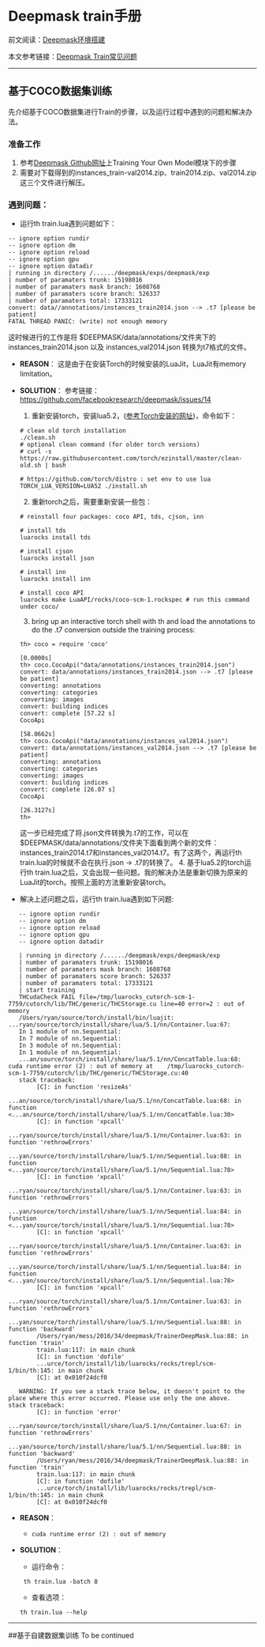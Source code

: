 # Deepmask train手册
前文阅读：[Deepmask环境搭建](https://github.com/lingchenmsot/OpenObjectRecognition/blob/deepmask/DeepMask/Deepmask_ReadMe.md)

本文参考链接：[Deepmask Train常见问题](https://gist.github.com/ryanfb/13bd5cf3d89d6b5e8acbd553256507f2)

***
## 基于COCO数据集训练
先介绍基于COCO数据集进行Train的步骤，以及运行过程中遇到的问题和解决办法。
### 准备工作
1. 参考[Deepmask Github网址](https://github.com/facebookresearch/deepmask)上Training Your Own Model模块下的步骤
2. 需要对下载得到的instances_train-val2014.zip、train2014.zip、val2014.zip 这三个文件进行解压。

### 遇到问题：
- 运行th train.lua遇到问题如下：
```
-- ignore option rundir
-- ignore option dm
-- ignore option reload
-- ignore option gpu
-- ignore option datadir
| running in directory /....../deepmask/exps/deepmask/exp
| number of paramaters trunk: 15198016
| number of paramaters mask branch: 1608768
| number of paramaters score branch: 526337
| number of paramaters total: 17333121
convert: data//annotations/instances_train2014.json --> .t7 [please be patient]
FATAL THREAD PANIC: (write) not enough memory
```
这时候进行的工作是将 $DEEPMASK/data/annotations/文件夹下的 instances_train2014.json 以及 instances_val2014.json 转换为t7格式的文件。
   - **REASON**：
   这是由于在安装Torch的时候安装的LuaJit，LuaJit有memory limitation。
   - **SOLUTION**：
   参考链接：https://github.com/facebookresearch/deepmask/issues/14
      1. 重新安装torch，安装lua5.2，([参考Torch安装的网址](http://torch.ch/docs/getting-started.html#_))，命令如下：
      ```shell
      # clean old torch installation
      ./clean.sh
      # optional clean command (for older torch versions)
      # curl -s https://raw.githubusercontent.com/torch/ezinstall/master/clean-old.sh | bash

      # https://github.com/torch/distro : set env to use lua
      TORCH_LUA_VERSION=LUA52 ./install.sh
      ```
      2. 重新torch之后，需要重新安装一些包：
      ```shell
      # reinstall four packages: coco API, tds, cjson, inn
      
      # install tds
      luarocks install tds
      
      # install cjson
      luarocks install json
      
      # install inn
      luarocks install inn
      
      # install coco API
      luarocks make LuaAPI/rocks/coco-scm-1.rockspec # run this command under coco/
      ```
      
      3. bring up an interactive torch shell with th and load the annotations to do the .t7 conversion outside the training process:
      ```shell
      th> coco = require 'coco'
                                                                      [0.0000s]
      th> coco.CocoApi("data/annotations/instances_train2014.json")
      convert: data/annotations/instances_train2014.json --> .t7 [please be patient]
      converting: annotations
      converting: categories
      converting: images
      convert: building indices
      convert: complete [57.22 s]
      CocoApi
                                                                      [58.0662s]
      th> coco.CocoApi("data/annotations/instances_val2014.json")
      convert: data/annotations/instances_val2014.json --> .t7 [please be patient]
      converting: annotations
      converting: categories
      converting: images
      convert: building indices
      convert: complete [26.07 s]
      CocoApi
                                                                      [26.3127s]
      th>
      ```
      这一步已经完成了将.json文件转换为.t7的工作，可以在$DEEPMASK/data/annotations/文件夹下面看到两个新的文件：instances_train2014.t7和instances_val2014.t7。有了这两个，再运行th train.lua的时候就不会在执行.json -> .t7的转换了。
      4. 基于lua5.2的torch运行th train.lua之后，又会出现一些问题。我的解决办法是重新切换为原来的LuaJit的torch。按照上面的方法重新安装torch。

- 解决上述问题之后，运行th train.lua遇到如下问题:
```
   -- ignore option rundir
   -- ignore option dm
   -- ignore option reload
   -- ignore option gpu
   -- ignore option datadir

   | running in directory /....../deepmask/exps/deepmask/exp
   | number of paramaters trunk: 15198016
   | number of paramaters mask branch: 1608768
   | number of paramaters score branch: 526337
   | number of paramaters total: 17333121
   | start training
   THCudaCheck FAIL file=/tmp/luarocks_cutorch-scm-1-7759/cutorch/lib/THC/generic/THCStorage.cu line=40 error=2 : out of memory
   /Users/ryan/source/torch/install/bin/luajit: ...ryan/source/torch/install/share/lua/5.1/nn/Container.lua:67:
   In 1 module of nn.Sequential:
   In 7 module of nn.Sequential:
   In 3 module of nn.Sequential:
   In 1 module of nn.Sequential:
   ...an/source/torch/install/share/lua/5.1/nn/ConcatTable.lua:68: cuda runtime error (2) : out of memory at    /tmp/luarocks_cutorch-scm-1-7759/cutorch/lib/THC/generic/THCStorage.cu:40
   stack traceback:
        [C]: in function 'resizeAs'
        ...an/source/torch/install/share/lua/5.1/nn/ConcatTable.lua:68: in function <...an/source/torch/install/share/lua/5.1/nn/ConcatTable.lua:30>
        [C]: in function 'xpcall'
        ...ryan/source/torch/install/share/lua/5.1/nn/Container.lua:63: in function 'rethrowErrors'
        ...yan/source/torch/install/share/lua/5.1/nn/Sequential.lua:88: in function <...yan/source/torch/install/share/lua/5.1/nn/Sequential.lua:78>
        [C]: in function 'xpcall'
        ...ryan/source/torch/install/share/lua/5.1/nn/Container.lua:63: in function 'rethrowErrors'
        ...yan/source/torch/install/share/lua/5.1/nn/Sequential.lua:84: in function <...yan/source/torch/install/share/lua/5.1/nn/Sequential.lua:78>
        [C]: in function 'xpcall'
        ...ryan/source/torch/install/share/lua/5.1/nn/Container.lua:63: in function 'rethrowErrors'
        ...yan/source/torch/install/share/lua/5.1/nn/Sequential.lua:84: in function <...yan/source/torch/install/share/lua/5.1/nn/Sequential.lua:78>
        [C]: in function 'xpcall'
        ...ryan/source/torch/install/share/lua/5.1/nn/Container.lua:63: in function 'rethrowErrors'
        ...yan/source/torch/install/share/lua/5.1/nn/Sequential.lua:88: in function 'backward'
        /Users/ryan/mess/2016/34/deepmask/TrainerDeepMask.lua:88: in function 'train'
        train.lua:117: in main chunk
        [C]: in function 'dofile'
        ...urce/torch/install/lib/luarocks/rocks/trepl/scm-1/bin/th:145: in main chunk
        [C]: at 0x010f24dcf0

   WARNING: If you see a stack trace below, it doesn't point to the place where this error occurred. Please use only the one above.
stack traceback:
        [C]: in function 'error'
        ...ryan/source/torch/install/share/lua/5.1/nn/Container.lua:67: in function 'rethrowErrors'
        ...yan/source/torch/install/share/lua/5.1/nn/Sequential.lua:88: in function 'backward'
        /Users/ryan/mess/2016/34/deepmask/TrainerDeepMask.lua:88: in function 'train'
        train.lua:117: in main chunk
        [C]: in function 'dofile'
        ...urce/torch/install/lib/luarocks/rocks/trepl/scm-1/bin/th:145: in main chunk
        [C]: at 0x010f24dcf0
```
   - **REASON**：
      - ```cuda runtime error (2) : out of memory```

   - **SOLUTION**：
      - 运行命令：

      ``` th train.lua -batch 8```
      - 查看选项：

      ``` th train.lua --help ```
***

##基于自建数据集训练
To be continued
